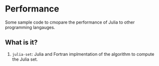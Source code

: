 # Performance

Some sample code to cmopare the performance of Julia to other programming
langauges.


## What is it?

1. `julia-set`: Julia and Fortran implmentation of the algorithm to compute the
   Julia set.
